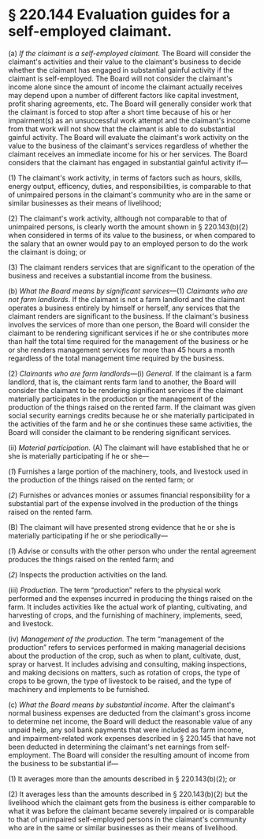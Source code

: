 # § 220.144   Evaluation guides for a self-employed claimant.

(a) *If the claimant is a self-employed claimant.* The Board will consider the claimant's activities and their value to the claimant's business to decide whether the claimant has engaged in substantial gainful activity if the claimant is self-employed. The Board will not consider the claimant's income alone since the amount of income the claimant actually receives may depend upon a number of different factors like capital investment, profit sharing agreements, etc. The Board will generally consider work that the claimant is forced to stop after a short time because of his or her impairment(s) as an unsuccessful work attempt and the claimant's income from that work will not show that the claimant is able to do substantial gainful activity. The Board will evaluate the claimant's work activity on the value to the business of the claimant's services regardless of whether the claimant receives an immediate income for his or her services. The Board considers that the claimant has engaged in substantial gainful activity if—


(1) The claimant's work activity, in terms of factors such as hours, skills, energy output, efficency, duties, and responsibilities, is comparable to that of unimpaired persons in the claimant's community who are in the same or similar businesses as their means of livelihood;


(2) The claimant's work activity, although not comparable to that of unimpaired persons, is clearly worth the amount shown in § 220.143(b)(2) when considered in terms of its value to the business, or when compared to the salary that an owner would pay to an employed person to do the work the claimant is doing; or


(3) The claimant renders services that are significant to the operation of the business and receives a substantial income from the business.


(b) *What the Board means by significant services*—(1) *Claimants who are not farm landlords.* If the claimant is not a farm landlord and the claimant operates a business entirely by himself or herself, any services that the claimant renders are significant to the business. If the claimant's business involves the services of more than one person, the Board will consider the claimant to be rendering significant services if he or she contributes more than half the total time required for the management of the business or he or she renders management services for more than 45 hours a month regardless of the total management time required by the business.


(2) *Claimants who are farm landlords*—(i) *General.* If the claimant is a farm landlord, that is, the claimant rents farm land to another, the Board will consider the claimant to be rendering significant services if the claimant materially participates in the production or the management of the production of the things raised on the rented farm. If the claimant was given social security earnings credits because he or she materially participated in the activities of the farm and he or she continues these same activities, the Board will consider the claimant to be rendering significant services.


(ii) *Material participation.* (A) The claimant will have established that he or she is materially participating if he or she—


(*1*) Furnishes a large portion of the machinery, tools, and livestock used in the production of the things raised on the rented farm; or


(*2*) Furnishes or advances monies or assumes financial responsibility for a substantial part of the expense involved in the production of the things raised on the rented farm.


(B) The claimant will have presented strong evidence that he or she is materially participating if he or she periodically—


(*1*) Advise or consults with the other person who under the rental agreement produces the things raised on the rented farm; and


(*2*) Inspects the production activities on the land.


(iii) *Production.* The term “production” refers to the physical work performed and the expenses incurred in producing the things raised on the farm. It includes activities like the actual work of planting, cultivating, and harvesting of crops, and the furnishing of machinery, implements, seed, and livestock.


(iv) *Management of the production.* The term “management of the production” refers to services performed in making managerial decisions about the production of the crop, such as when to plant, cultivate, dust, spray or harvest. It includes advising and consulting, making inspections, and making decisions on matters, such as rotation of crops, the type of crops to be grown, the type of livestock to be raised, and the type of machinery and implements to be furnished.


(c) *What the Board means by substantial income.* After the claimant's normal business expenses are deducted from the claimant's gross income to determine net income, the Board will deduct the reasonable value of any unpaid help, any soil bank payments that were included as farm income, and impairment-related work expenses described in § 220.145 that have not been deducted in determining the claimant's net earnings from self-employment. The Board will consider the resulting amount of income from the business to be substantial if—


(1) It averages more than the amounts described in § 220.143(b)(2); or


(2) It averages less than the amounts described in § 220.143(b)(2) but the livelihood which the claimant gets from the business is either comparable to what it was before the claimant became severely impaired or is comparable to that of unimpaired self-employed persons in the claimant's community who are in the same or similar businesses as their means of livelihood.




